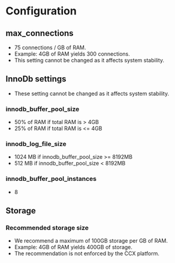 # Configuration
##  max_connections
* 75 connections / GB of RAM.
* Example: 4GB of RAM yields 300 connections.
* This setting cannot be changed as it affects system stability.

## InnoDb settings
* These setting cannot be changed as it affects system stability.
### innodb_buffer_pool_size
* 50% of RAM if total RAM is > 4GB
* 25% of RAM if total RAM is <= 4GB
### innodb_log_file_size 
* 1024 MB if innodb_buffer_pool_size >= 8192MB
* 512 MB if innodb_buffer_pool_size < 8192MB  
### innodb_buffer_pool_instances
* 8 

## Storage
### Recommended storage size
* We recommend a maximum of 100GB storage per GB of RAM.
* Example: 4GB of RAM yields 400GB of storage.
* The recommendation is not enforced by the CCX platform.


